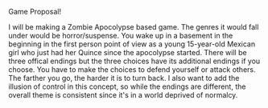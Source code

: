 Game Proposal!

  I will be making a Zombie Apocolypse based game. The genres it would fall under would be horror/suspense. You wake up in a basement in the beginning in the first person point of view as a young 15-year-old Mexican girl who just had her Quince since the apocolypse started. There will be three offical endings but the three choices have its additional endings if you choose. You have to make the choices to defend yourself or attack others. The farther you go, the harder it is to turn back. I also want to add the illusion of control in this concept, so while the endings are different, the overall theme is consistent since it's in a world deprived of normalcy. 
